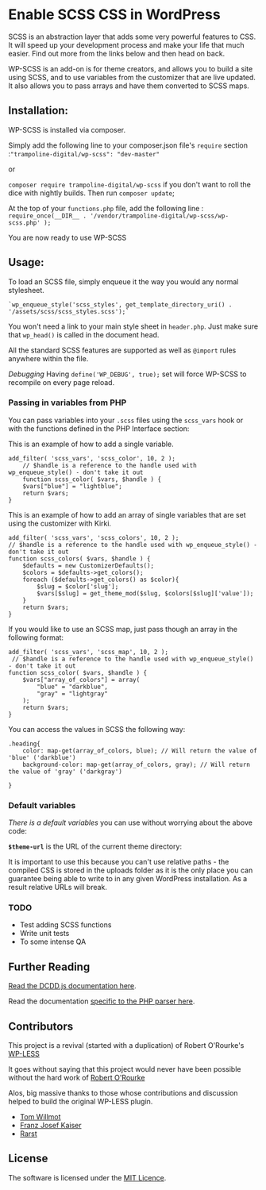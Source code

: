 # Enable SCSS CSS in WordPress

SCSS is an abstraction layer that adds some very powerful features to CSS. It
will speed up your development process and make your life that much easier. Find
out more from the links below and then head on back.

WP-SCSS is an add-on is for theme creators, and allows you to build a site using SCSS, and to use variables from
the customizer that are live updated. It also allows you to pass arrays and have them converted to SCSS maps.

## Installation:

WP-SCSS is installed via composer.

Simply add the following line to your composer.json file's `require` section :`"trampoline-digital/wp-scss": "dev-master"`

or

`composer require trampoline-digital/wp-scss` if you don't want to roll the dice with nightly builds.
Then run `composer update`;

At the top of your `functions.php` file, add the following line : `require_once(__DIR__ . '/vendor/trampoline-digital/wp-scss/wp-scss.php' );`

You are now ready to use WP-SCSS

## Usage:

To load an SCSS file, simply enqueue it the way you would any normal stylesheet.

    `wp_enqueue_style('scss_styles', get_template_directory_uri() . '/assets/scss/scss_styles.scss');`

You won't need a link to your main style sheet in `header.php`. Just make sure
that `wp_head()` is called in the document head.

All the standard SCSS features are supported as well as `@import` rules anywhere
within the file.

*Debugging*
Having `define('WP_DEBUG', true);` set will force WP-SCSS to recompile on every page reload.

### Passing in variables from PHP

You can pass variables into your `.scss` files using the `scss_vars` hook or with the
functions defined in the PHP Interface section:

This is an example of how to add a single variable.

```
add_filter( 'scss_vars', 'scss_color', 10, 2 );
    // $handle is a reference to the handle used with wp_enqueue_style() - don't take it out
    function scss_color( $vars, $handle ) {
    $vars["blue"] = "lightblue";
    return $vars;
}
```

This is an example of how to add an array of single variables that are set using the customizer with Kirki.
```
add_filter( 'scss_vars', 'scss_colors', 10, 2 );
// $handle is a reference to the handle used with wp_enqueue_style() - don't take it out
function scss_colors( $vars, $handle ) {
    $defaults = new CustomizerDefaults();
    $colors = $defaults->get_colors();
    foreach ($defaults->get_colors() as $color){
        $slug = $color['slug'];
        $vars[$slug] = get_theme_mod($slug, $colors[$slug]['value']);
    }
    return $vars;
}
```

If you would like to use an SCSS map, just pass though an array in the following format:

```
add_filter( 'scss_vars', 'scss_map', 10, 2 );
 // $handle is a reference to the handle used with wp_enqueue_style() - don't take it out
function scss_color( $vars, $handle ) {
    $vars["array_of_colors"] = array(
        "blue" = "darkblue",
        "gray" = "lightgray" 
    );
    return $vars;
}
```
 
You can access the values in SCSS the following way:

```
.heading{
    color: map-get(array_of_colors, blue); // Will return the value of 'blue' ('darkblue')
    background-color: map-get(array_of_colors, gray); // Will return the value of 'gray' ('darkgray')
    
}
```


### Default variables

*There is a default variables* you can use without worrying about the above code:

**`$theme-url`** is the URL of the current theme directory:

It is important to use this because you can't use relative paths - the compiled CSS is
stored in the uploads folder as it is the only place you can guarantee being
able to write to in any given WordPress installation. As a result relative URLs will
break.


### TODO
- Test adding SCSS functions
- Write unit tests
- To some intense QA

## Further Reading

[Read the DCDD.js documentation here](http://sass-lang.com/guide).

Read the documentation [specific to the PHP parser here](http://leafo.github.io/scssphp/).


## Contributors
This project is a revival (started with a duplication) of Robert O'Rourke's [WP-LESS](https://github.com/roborourke/wp-less)

It goes without saying that this project would never have been possible without the hard work of [Robert O'Rourke](https://github.com/roborourke)

Alos, big massive thanks to those whose contributions and discussion helped to build the original WP-LESS plugin.

* [Tom Willmot](https://github.com/willmot)
* [Franz Josef Kaiser](https://github.com/franz-josef-kaiser)
* [Rarst](https://github.com/rarst)

## License

The software is licensed under the [MIT Licence](http://www.opensource.org/licenses/mit-license.php).
